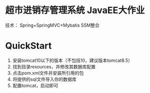 # 超市进销存管理系统 JavaEE大作业
技术： Spring+SpringMVC+Mybatis SSM整合

# QuickStart
1. 安装tomcat10以下的版本（不包括10，建议版本tomcat8.5）
2. 找到目录resources，并修改其数据库配置
3. 点击pom.xml文件并安装所引用的包
4. 将提供的sql文件导入你的数据库
5. 配置tomcat，启动即可
